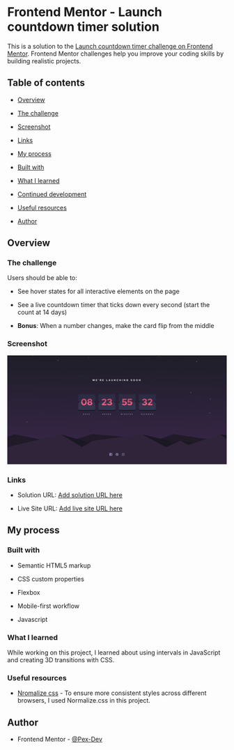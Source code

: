 #  Frontend Mentor - Launch countdown timer solution

  

This is a solution to the [Launch countdown timer challenge on Frontend Mentor](https://www.frontendmentor.io/challenges/launch-countdown-timer-N0XkGfyz-). Frontend Mentor challenges help you improve your coding skills by building realistic projects.

  

##  Table of contents

  

-  [Overview](#overview)

-  [The challenge](#the-challenge)

-  [Screenshot](#screenshot)

-  [Links](#links)

-  [My process](#my-process)

-  [Built with](#built-with)

-  [What I learned](#what-i-learned)

-  [Continued development](#continued-development)

-  [Useful resources](#useful-resources)

-  [Author](#author)

  

  

##  Overview

  

###  The challenge

  

Users should be able to:

  

-  See hover states for all interactive elements on the page

-  See a live countdown timer that ticks down every second (start the count at 14 days)

-  **Bonus**: When a number changes, make the card flip from the middle

  

###  Screenshot

![](screenshots/calc-app.jpg)
  

###  Links

  

-  Solution URL: [Add solution URL here](https://your-solution-url.com)

-  Live Site URL: [Add live site URL here](https://your-live-site-url.com)

  

##  My process

  

###  Built with

  

-  Semantic HTML5 markup

-  CSS custom properties

-  Flexbox

-  Mobile-first workflow

- Javascript  


  

###  What I learned

 
While working on this project, I learned about using intervals in JavaScript and creating 3D transitions with CSS.


###  Useful resources

  

-  [Nromalize css](https://necolas.github.io/normalize.css/) - To ensure more consistent styles across different browsers, I used Normalize.css in this project.  

##  Author

-  Frontend Mentor - [@Pex-Dev](https://www.frontendmentor.io/profile/Pex-Dev)